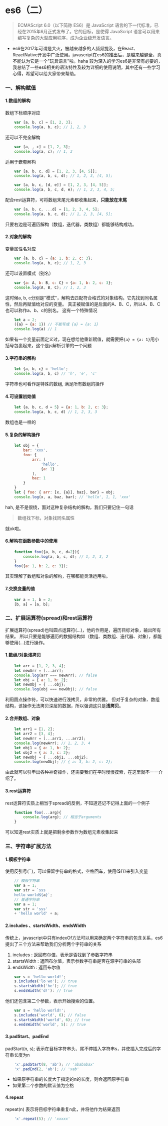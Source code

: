 # es6（二）
> ECMAScript 6.0（以下简称 ES6）是 JavaScript 语言的下一代标准，已经在2015年6月正式发布了。它的目标，是使得 JavaScript 语言可以用来编写复杂的大型应用程序，成为企业级开发语言。

* es6在2017年可谓是大火，被越来越多的人频频提及，在React、ReactNative开发中广泛使用。javascript在es6的推出后，是越来越健全，真不能认为它是一个"玩具语言"啦。haha
较为深入的学习es6是非常有必要的，我总结了一些es6相关的语法特性及较为详细的使用说明，其中还有一些学习心得，希望可以给大家带来帮助。

### 一、解构赋值
#### 1.数组的解构
数组下标顺序对应
```javascript
    var [a, b, c] = [1, 2, 3];
    console.log(a, b, c); // 1, 2, 3
```
还可以不完全解构
```javascript
    var [a, , c] = [1, 2, 3];
    console.log(a, c); // 1, 3
```
适用于嵌套解构
```javascript
    var [a, b, c, d] = [1, 2, 3, [4, 5]];
    console.log(a, b, c, d); // 1, 2, 3, [4, 5];
```
```javascript
    var [a, b, c, [d, e]] = [1, 2, 3, [4, 5]];
    console.log(a, b, c, d, e); // 1, 2, 3, 4, 5;
```
配合rest运算符，可将数组末尾元素都收集起来，**只能放在末尾**
```javascript
    var [a, b, c, ...d] = [1, 2, 3, 4, 5];
    console.log(a, b, c, d); // 1, 2, 3, [4, 5];
```
只要右边是可遍历解构（数组，迭代器，类数组）都能够结构成功。
#### 2.对象的解构
变量属性名对应
```javascript
    var {a, b, c} = {a: 1, b: 2, c: 3};
    console.log(a, b, c); // 1, 2, 3
```
还可以设置模式（别名）
```javascript
    var {a: A, b: B, c: C} = {a: 1, b: 2, c: 3};
    console.log(A, B, C); // 1, 2, 3
```
这时候a, b, c分别是"模式"，解构去匹配符合格式的对象结构。它先找到同名属性，然后再赋值给对应的变量。
真正被赋值的是后面的A、B、C，所以A、B、C 也可以称作a、b、c的别名。
这有一个特殊情况
```javascript
    let a = 2;
    ({a} = {a: 1}) // 不能写成 {a} = {a: 1}
    console.log(a) // 1
```

如果有一个变量前面定义过，现在想给他重新赋值，就需要把```{a} = {a: 1}```用小括号包裹起来，这个是js解析引擎的一个问题
#### 3.字符串的解构
```javascript
    let {a, b, c} = 'hello';
    console.log(a, b, c) // 'h', 'e', 'c'
```
字符串也可看作是特殊的数组, 满足所有数组的操作
#### 4.可设置初始值
```javascript
    let {a, b, c, d = 5} = {a: 1, b: 2, c: 3};
    console.log(a, b, c, d) // 1, 2, 3, 3
```
数组也是一样的
#### 5.复杂的解构操作
```javascript
    let obj = {
        bar: 'xxx',
        foo: {
            arr: [
                'hello',
                {a: 1}
            ],
            baz: 1
        }
    }
    let { foo: { arr: [x, {a}], baz}, bar} = obj;
    console.log(x, a, baz, bar); // 'hello', 1, 1, 'xxx'
```
hah, 是不是很绕，面对这种复杂结构的解构，我们只要记住一句话
> 数组找下标，对象找同名属性

就ok啦。
#### 6.解构在函数参数中的使用
```javascript
    function foo({a, b, c, d=2}){
        console.log(a, b, c, d); // 1, 2, 3, 2
    }
    foo({a: 1, b: 2, c: 3});
```
其实理解了数组和对象的解构，在哪都能灵活运用啦。
#### 7.交换变量的值
```javascript
    var a = 1, b = 2;
    [b, a] = [a, b];
```
### 二、扩展运算符(spread)和rest运算符
扩展运算符(spread)也叫圆点运算符(...)，他的作用是，遍历目标对象，输出所有结果。
所以只要是能够遍历的数据结构如（数组、类数组、迭代器、对象），都能够使用(...)进行操作。
#### 1.数组/对象浅拷贝
```javascript
    let arr = [1, 2, 3, 4];
    let newArr = [...arr];
    console.log(arr === newArr); // false
    let obj = { a: 1, b: 2};
    let newObj = { ...obj};
    console.log(obj === newObj); // false
```
利用圆点操作符，可以快速进行浅拷贝，非常的优雅。
但对于复杂的对象、数组结构，该操作无法拷贝深层的数据，所以强调这只是**浅拷贝**。
#### 2.合并数组、对象
```javascript
    let arr1 = [1, 2];
    let arr2 = [3, 4];
    let newArr = [...arr1, ...arr2];
    console.log(newArr); // 1, 2, 3, 4
    let obj1 = { a: 1, b: 2};
    let obj2 = { a: 3, c: 2};
    let newObj = { ...obj1, ...obj2};
    console.log(newObj); // { a: 3, b: 2, c: 2};
```
由此就可以引申出各种神奇操作，还需要我们在平时慢慢摸索，在这里就不一一介绍了。
#### 3.rest运算符
rest运算符实质上相当于spread的反例，不知道还记不记得上面的一个例子
```javascript
    function foo(...arg){
        console.log(arg); // 相当于arguments
    }
```
可以知道rest实质上就是把剩余参数作为数组元素收集起来
### 三、字符串扩展方法
#### 1.模板字符串
使用反引号(``)，可以保留字符串的格式，空格回车，使用(${})来引入变量
```javascript
    // 模板字符串
    var a = 1;
    var str = `sss
    hello world${a}`;
    // 普通字符串
    var a = 1;
    var str = 'sss'
    + 'hello world' + a;
```
#### 2.includes 、startsWidth、endsWidth
传统上，javascript中只有indexOf方法可以用来确定两个字符串的包含关系，es6提出了三个方法来帮助我们分析两个字符串的关系
1. includes    : 返回布尔值，表示是否找到了参数字符串
2. startsWidth : 返回布尔值，表示参数字符串是否在源字符串的头部
3. endsWidth   : 返回布尔值
```javascript
    var s = 'hello world!';
    s.includes('lo wo'); // true
    s.startsWidth('he'); // true
    s.endsWidth('d!'): // true
```
他们还包含第二个参数，表示开始搜索的位置。
```javascript
    var s = 'hello world!';
    s.includes('world', 6); // false
    s.startsWidth('world', 6); // true
    s.endsWidth('world', 5): // true
```
#### 3.padStart、padEnd
padStart(n, s);
表示在目标字符串头、尾不停插入字符串s，并使插入完成后的字符串长度为n
```javascript
    'x'.padStart(8, 'ab'); // 'abababax'
    'x'.padEnd(2, 'ab'); // 'xab'
```
- 如果原字符串的长度大于指定的n的长度，则会返回原字符串
- 如果第二个参数的默认值为空格
#### 4.repeat
repeat(n)
表示将目标字符串重复n此，并将他作为结果返回
```javascript
    'x'.repeat(5); // 'xxxxx'
```
